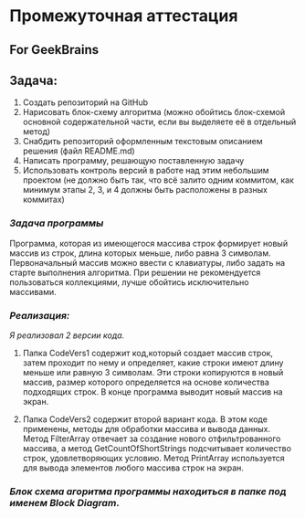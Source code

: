 # Промежуточная аттестация
## For GeekBrains 

## Задача:
1. Создать репозиторий на GitHub
2. Нарисовать блок-схему алгоритма (можно обойтись блок-схемой основной содержательной части, если вы выделяете её в отдельный метод)
3. Снабдить репозиторий оформленным текстовым описанием решения (файл README.md)
4. Написать программу, решающую поставленную задачу
5. Использовать контроль версий в работе над этим небольшим проектом (не должно быть так, что всё залито одним коммитом, как минимум этапы 2, 3, и 4 должны быть расположены в разных коммитах)

### *Задача программы* 
Программа, которая из имеющегося массива строк формирует новый массив из строк, длина которых меньше, либо равна 3 символам. Первоначальный массив можно ввести с клавиатуры, либо задать на старте выполнения алгоритма. При решении не рекомендуется пользоваться коллекциями, лучше обойтись исключительно массивами.


### *Реализация:*
*Я реализовал 2 версии кода.*

1. Папка CodeVers1 содержит код,который создает массив строк, затем проходит по нему и определяет, какие строки имеют длину меньше или равную 3 символам. Эти строки копируются в новый массив, размер которого определяется на основе количества подходящих строк. В конце программа выводит новый массив на экран.

2. Папка CodeVers2 содержит второй вариант кода. В этом коде применены, методы для обработки массива и вывода данных. Метод FilterArray отвечает за создание нового отфильтрованного массива, а метод GetCountOfShortStrings подсчитывает количество строк, удовлетворяющих условию. Метод PrintArray используется для вывода элементов любого массива строк на экран. 


### *Блок схема агоритма программы находиться в папке под именем Block Diagram*.
